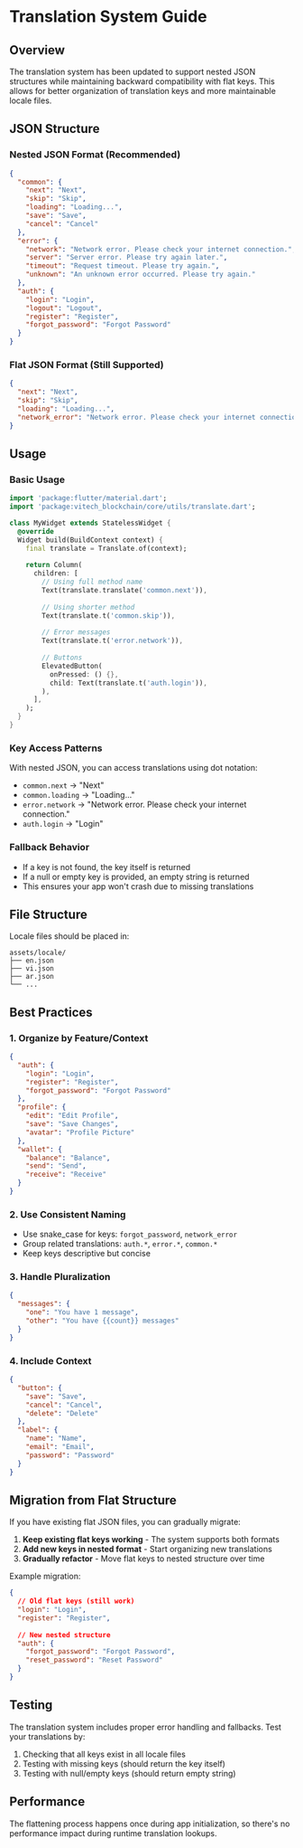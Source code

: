 # Translation System Guide

## Overview

The translation system has been updated to support nested JSON structures while maintaining backward compatibility with flat keys. This allows for better organization of translation keys and more maintainable locale files.

## JSON Structure

### Nested JSON Format (Recommended)

```json
{
  "common": {
    "next": "Next",
    "skip": "Skip",
    "loading": "Loading...",
    "save": "Save",
    "cancel": "Cancel"
  },
  "error": {
    "network": "Network error. Please check your internet connection.",
    "server": "Server error. Please try again later.",
    "timeout": "Request timeout. Please try again.",
    "unknown": "An unknown error occurred. Please try again."
  },
  "auth": {
    "login": "Login",
    "logout": "Logout",
    "register": "Register",
    "forgot_password": "Forgot Password"
  }
}
```

### Flat JSON Format (Still Supported)

```json
{
  "next": "Next",
  "skip": "Skip",
  "loading": "Loading...",
  "network_error": "Network error. Please check your internet connection."
}
```

## Usage

### Basic Usage

```dart
import 'package:flutter/material.dart';
import 'package:vitech_blockchain/core/utils/translate.dart';

class MyWidget extends StatelessWidget {
  @override
  Widget build(BuildContext context) {
    final translate = Translate.of(context);
    
    return Column(
      children: [
        // Using full method name
        Text(translate.translate('common.next')),
        
        // Using shorter method
        Text(translate.t('common.skip')),
        
        // Error messages
        Text(translate.t('error.network')),
        
        // Buttons
        ElevatedButton(
          onPressed: () {},
          child: Text(translate.t('auth.login')),
        ),
      ],
    );
  }
}
```

### Key Access Patterns

With nested JSON, you can access translations using dot notation:

- `common.next` → "Next"
- `common.loading` → "Loading..."
- `error.network` → "Network error. Please check your internet connection."
- `auth.login` → "Login"

### Fallback Behavior

- If a key is not found, the key itself is returned
- If a null or empty key is provided, an empty string is returned
- This ensures your app won't crash due to missing translations

## File Structure

Locale files should be placed in:
```
assets/locale/
├── en.json
├── vi.json
├── ar.json
└── ...
```

## Best Practices

### 1. Organize by Feature/Context

```json
{
  "auth": {
    "login": "Login",
    "register": "Register",
    "forgot_password": "Forgot Password"
  },
  "profile": {
    "edit": "Edit Profile",
    "save": "Save Changes",
    "avatar": "Profile Picture"
  },
  "wallet": {
    "balance": "Balance",
    "send": "Send",
    "receive": "Receive"
  }
}
```

### 2. Use Consistent Naming

- Use snake_case for keys: `forgot_password`, `network_error`
- Group related translations: `auth.*`, `error.*`, `common.*`
- Keep keys descriptive but concise

### 3. Handle Pluralization

```json
{
  "messages": {
    "one": "You have 1 message",
    "other": "You have {{count}} messages"
  }
}
```

### 4. Include Context

```json
{
  "button": {
    "save": "Save",
    "cancel": "Cancel",
    "delete": "Delete"
  },
  "label": {
    "name": "Name",
    "email": "Email",
    "password": "Password"
  }
}
```

## Migration from Flat Structure

If you have existing flat JSON files, you can gradually migrate:

1. **Keep existing flat keys working** - The system supports both formats
2. **Add new keys in nested format** - Start organizing new translations
3. **Gradually refactor** - Move flat keys to nested structure over time

Example migration:
```json
{
  // Old flat keys (still work)
  "login": "Login",
  "register": "Register",
  
  // New nested structure
  "auth": {
    "forgot_password": "Forgot Password",
    "reset_password": "Reset Password"
  }
}
```

## Testing

The translation system includes proper error handling and fallbacks. Test your translations by:

1. Checking that all keys exist in all locale files
2. Testing with missing keys (should return the key itself)
3. Testing with null/empty keys (should return empty string)

## Performance

The flattening process happens once during app initialization, so there's no performance impact during runtime translation lookups.

